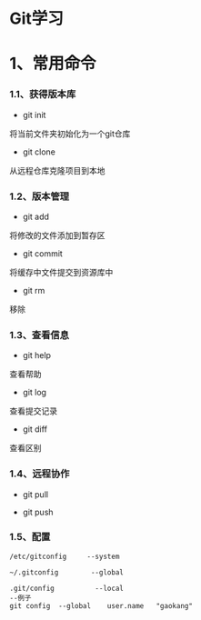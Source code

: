 # Git学习

# 1、常用命令

### 1.1、获得版本库

- git	init

将当前文件夹初始化为一个git仓库

- git	clone

从远程仓库克隆项目到本地



### 1.2、版本管理

- git	add

将修改的文件添加到暂存区



- git commit

将缓存中文件提交到资源库中

- git	rm

移除



### 1.3、查看信息

- git	help

查看帮助



- git	log

查看提交记录



- git	diff

查看区别



### 1.4、远程协作

- git	pull



- git	push

### 1.5、配置

```linux
/etc/gitconfig     --system

~/.gitconfig        --global

.git/config          --local
--例子
git	config	--global	user.name	"gaokang"
```


